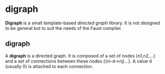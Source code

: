 # digraph
**Digraph** is a small template-based _directed graph_ library. It is not designed to be general but to suit the needs of the Faust compiler.

## digraph
A **digraph** is a directed graph. It is composed of a set of nodes {n1,n2,...} and a set of connections between these nodes {(ni-d->nj)...}. A value d (usually 0) is attached to each connection.

